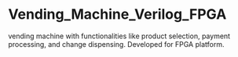 # Vending_Machine_Verilog_FPGA
vending machine with functionalities like product selection, payment processing, and change dispensing. Developed for FPGA platform.
